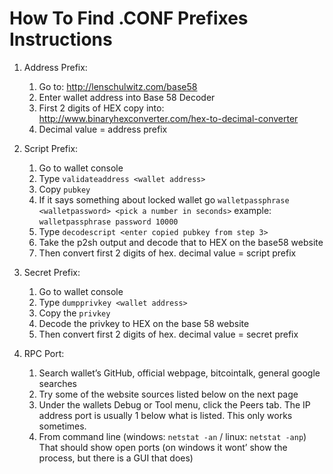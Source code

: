 # How To Find .CONF Prefixes Instructions

1. Address Prefix:

    1. Go to: http://lenschulwitz.com/base58
    2. Enter wallet address into Base 58 Decoder
    3. First 2 digits of HEX copy into: http://www.binaryhexconverter.com/hex-to-decimal-converter
    4. Decimal value = address prefix

2. Script Prefix:

    1. Go to wallet console
    2. Type `validateaddress <wallet address>`
    3. Copy `pubkey`
    4. If it says something about locked wallet go `walletpassphrase <walletpassword> <pick a number in seconds>` example: `walletpassphrase password 10000`
    5. Type `decodescript <enter copied pubkey from step 3>`
    6. Take the p2sh output and decode that to HEX on the base58 website
    7. Then convert first 2 digits of hex. decimal value = script prefix

3. Secret Prefix:

    1. Go to wallet console
    2. Type `dumpprivkey <wallet address>`
    3. Copy the `privkey` 
    4. Decode the privkey to HEX on the base 58 website
    5. Then convert first 2 digits of hex. decimal value = secret prefix

4.  RPC Port:

    1. Search wallet’s GitHub, official webpage, bitcointalk, general google searches
    2. Try some of the website sources listed below on the next page
    3. Under the wallets Debug or Tool menu, click the Peers tab. The IP address port is usually 1 below what is listed. This only works sometimes.
    4. From command line (windows: `netstat -an` / linux: `netstat -anp`) That should show open ports (on windows it wont’ show the process, but there is a GUI that does)
